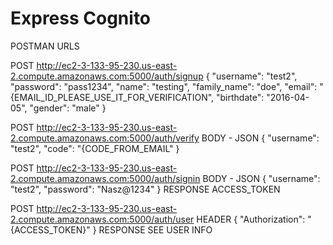# Express Cognito
POSTMAN URLS

POST
http://ec2-3-133-95-230.us-east-2.compute.amazonaws.com:5000/auth/signup
{
    "username": "test2",
    "password": "pass1234",
    "name": "testing",
    "family_name": "doe",
    "email": "{EMAIL_ID_PLEASE_USE_IT_FOR_VERIFICATION",
    "birthdate": "2016-04-05",
    "gender": "male"
}

POST
http://ec2-3-133-95-230.us-east-2.compute.amazonaws.com:5000/auth/verify
BODY - JSON
{
    "username": "test2",
    "code": "{CODE_FROM_EMAIL"
}

POST
http://ec2-3-133-95-230.us-east-2.compute.amazonaws.com:5000/auth/signin
BODY - JSON
{
    "username": "test2",
    "password": "Nasz@1234"
}
RESPONSE
ACCESS_TOKEN


POST
http://ec2-3-133-95-230.us-east-2.compute.amazonaws.com:5000/auth/user
HEADER 
{
    "Authorization": "{ACCESS_TOKEN}"
}
RESPONSE
SEE USER INFO


